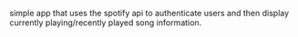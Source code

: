 simple app that uses the spotify api to authenticate users and then display currently playing/recently played song information.
